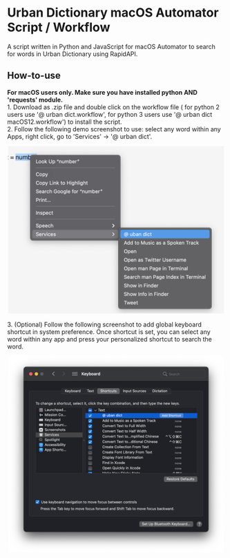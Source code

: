 # Urban Dictionary macOS Automator Script / Workflow
A script written in Python and JavaScript for macOS Automator to search for words in Urban Dictionary using RapidAPI.

<h2>How-to-use</h2>
<b>For macOS users only. Make sure you have installed python AND 'requests' module. </b><br>
1. Download as .zip file and double click on the workflow file ( for python 2 users use '@ urban dict.workflow', for python 3 users use '@ urban dict macOS12.workflow') to install the script. <br>
2. Follow the following demo screenshot to use: select any word within any Apps, right click, go to 'Services' -> '@ urban dict'. <br>
  <p align="center"><img src="how-to-use.png" width="500px" title="how-to-use-with-right-click-menu"></p>
3. (Optional) Follow the following screenshot to add global keyboard shortcut in system preference. Once shortcut is set, you can select any word within any app and press your personalized shortcut to search the word.<br>
 <p align="center"><img src="how-to-add-shortcut.png" width="500px"  title="how-to-add-global-shotcut"></p>

